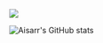 <img src="https://github.com/Aisarr/test_repo/blob/main/HI%20I'M.png?raw=true" style="max-width: 100%;" >

![Aisarr's GitHub stats](https://github-readme-stats.vercel.app/api?username=Aisarr&hide=stars,commits,prs,issues,contribs&theme=radical)